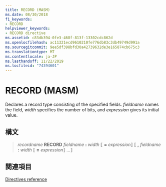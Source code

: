 ```yaml
---
title: RECORD (MASM)
ms.date: 08/30/2018
f1_keywords:
- RECORD
helpviewer_keywords:
- RECORD directive
ms.assetid: c83db394-0fe3-468f-813f-13302cdc862d
ms.openlocfilehash: ac11321ecd9610210fe776db83c3db49749d991a
ms.sourcegitcommit: 9ee5df398bfd30a42739632de3e165874cb675c3
ms.translationtype: MT
ms.contentlocale: ja-JP
ms.lasthandoff: 11/22/2019
ms.locfileid: "74394601"
---
```

# <a name="record-masm"></a>RECORD (MASM)

Declares a record type consisting of the specified fields. *fieldname* names the field, *width* specifies the number of bits, and *expression* gives its initial value.

## <a name="syntax"></a>構文

> *recordname* **RECORD** *fieldname* __:__ *width* ⟦ __=__ *expression*⟧ ⟦ __,__ *fieldname* __:__ *width* ⟦ __=__ *expression*⟧ ...⟧

## <a name="see-also"></a>関連項目

[Directives reference](../../assembler/masm/directives-reference.md)
